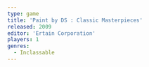 ```yaml
---
type: game
title: 'Paint by DS : Classic Masterpieces'
released: 2009
editor: 'Ertain Corporation'
players: 1
genres:
  - Inclassable
---
```

